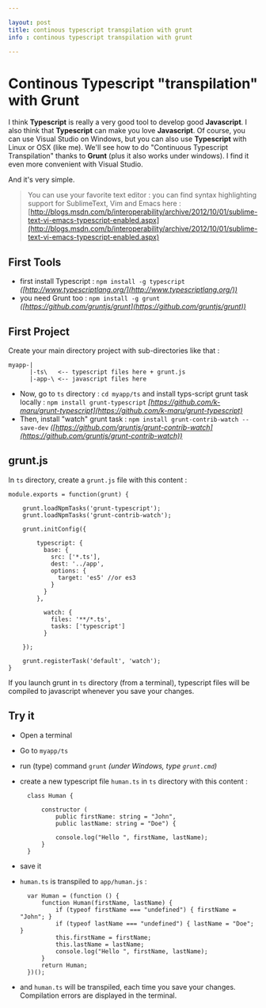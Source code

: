 ```yaml
---

layout: post
title: continous typescript transpilation with grunt
info : continous typescript transpilation with grunt

---
```


# Continous Typescript "transpilation" with Grunt

I think **Typescript** is really a very good tool to develop good **Javascript**. I also think that **Typescript** can make you love **Javascript**. Of course, you can use Visual Studio on Windows, but you can also use **Typescript** with Linux or OSX (like me). We'll see how to do "Continuous Typescript Transpilation" thanks to **Grunt** (plus it also works under windows). I find it even more convenient with Visual Studio.

And it's very simple. 

> You can use your favorite text editor : you can find syntax highlighting support for SublimeText, Vim and Emacs here : [http://blogs.msdn.com/b/interoperability/archive/2012/10/01/sublime-text-vi-emacs-typescript-enabled.aspx](http://blogs.msdn.com/b/interoperability/archive/2012/10/01/sublime-text-vi-emacs-typescript-enabled.aspx)


## First Tools

- first install Typescript : `npm install -g typescript` *([http://www.typescriptlang.org/](http://www.typescriptlang.org/))*
- you need Grunt too : `npm install -g grunt` *([https://github.com/gruntjs/grunt](https://github.com/gruntjs/grunt))*

## First Project

Create your main directory project with sub-directories like that :

 	myapp-|
 		  |-ts\   <-- typescript files here + grunt.js
 		  |-app-\ <-- javascript files here


- Now, go to `ts` directory : `cd myapp/ts` and install typs-script grunt task locally : `npm install grunt-typescript` *[https://github.com/k-maru/grunt-typescript](https://github.com/k-maru/grunt-typescript)*
- Then, install "watch" grunt task : `npm install grunt-contrib-watch --save-dev` *([https://github.com/gruntjs/grunt-contrib-watch](https://github.com/gruntjs/grunt-contrib-watch))*

## grunt.js

In `ts` directory, create a `grunt.js` file with this content :

	module.exports = function(grunt) {

		grunt.loadNpmTasks('grunt-typescript');
		grunt.loadNpmTasks('grunt-contrib-watch');

		grunt.initConfig({

		    typescript: {
		      base: {
		        src: ['*.ts'],
		        dest: '../app',
		        options: {
		          target: 'es5' //or es3
		        }
		      }
		    },

			  watch: {
			    files: '**/*.ts',
			    tasks: ['typescript']
			  }

		});

		grunt.registerTask('default', 'watch');
	}

If you launch grunt in `ts` directory (from a terminal), typescript files will be compiled to javascript whenever you save your changes.

## Try it

- Open a terminal
- Go to `myapp/ts`
- run (type) command `grunt` *(under Windows, type `grunt.cmd`)*
- create a new typescript file `human.ts` in `ts` directory with this content :

		class Human {

			constructor (
				public firstName: string = "John", 
				public lastName: string = "Doe") {

				console.log("Hello ", firstName, lastName);
			}
		}

- save it
- `human.ts` is transpiled to `app/human.js` :

		var Human = (function () {
		    function Human(firstName, lastName) {
		        if (typeof firstName === "undefined") { firstName = "John"; }
		        if (typeof lastName === "undefined") { lastName = "Doe"; }
		        this.firstName = firstName;
		        this.lastName = lastName;
		        console.log("Hello ", firstName, lastName);
		    }
		    return Human;
		})();

- and `human.ts` will be transpiled, each time you save your changes. Compilation errors are displayed in the terminal.

